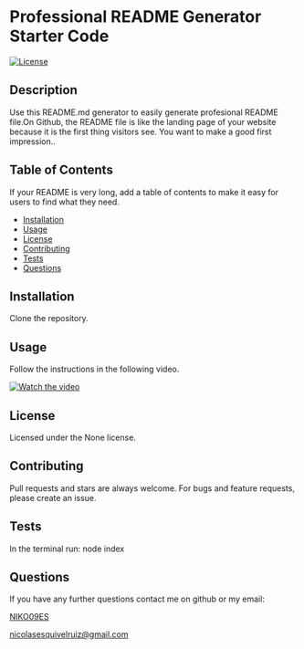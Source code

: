 # Professional README Generator Starter Code
  
 [![License](https://img.shields.io/badge/License-None-yellow.svg)](https://opensource.org/licenses/None)

  ## Description 

  Use this README.md generator to easily generate profesional README file.On Github, the README file is like the landing page of your website because it is the first thing visitors see. You want to make a good first impression..
  
  
  ## Table of Contents 
  
  If your README is very long, add a table of contents to make it easy for users to find what they need.
  
  * [Installation](#installation)
  * [Usage](#usage)
  * [License](#license)
  * [Contributing](#contributing)
  * [Tests](#tests)
  * [Questions](#Questions)
  
  ## Installation
  
  Clone the repository.
  
  
  ## Usage 
  
  Follow the instructions in the following video. 

  [![Watch the video](https://pluspng.com/img-png/click-here-png-click-here-button-click-here-click-button-web-720.png)](https://drive.google.com/file/d/1yiREvIIL38rz8C9a7fqBBTZYH8nCpAoX/preview)

  
  
  
  ## License
  
  Licensed under the None license.
  
  ## Contributing
  
  Pull requests and stars are always welcome. For bugs and feature requests, please create an issue.
  
  ## Tests
  
  In the terminal run: node index

  ## Questions

  If you have any further questions contact me on github or my email:

  [NIKO09ES](https://github.com/NIKO09ES)

  [nicolasesquivelruiz@gmail.com](mailto:nicolasesquivelruiz@gmail.com)
